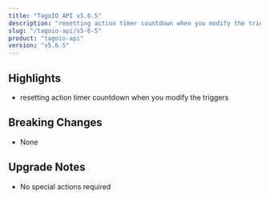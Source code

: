 ```yaml
---
title: "TagoIO API v5.6.5"
description: "resetting action timer countdown when you modify the triggers"
slug: "/tagoio-api/v5-6-5"
product: "tagoio-api"
version: "v5.6.5"
---
```


## Highlights

- resetting action timer countdown when you modify the triggers

## Breaking Changes

- None

## Upgrade Notes

- No special actions required
